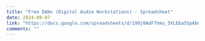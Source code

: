 ```yaml
---
title: "Free DAWs (Digital Audio Workstations) - Spreadsheet"
date: 2024-08-07
link: "https://docs.google.com/spreadsheets/d/19Oj8AdF7hmu_5XLEbaS5pAbmUhSH366jXMuSh4dj1jw/"
comments: ""
---
```


